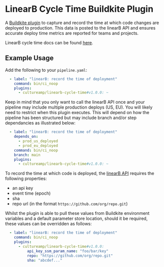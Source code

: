 LinearB Cycle Time Buildkite Plugin
===============================

A [Buildkite plugin](https://buildkite.com/docs/agent/plugins) to capture and record the time at which code changes are deployed to production. This data is posted to the linearB API and ensures accurate deploy time metrics are reported for teams and projects. 

LinearB cycle time docs can be found [here](https://linearb.helpdocs.io/article/v9pckvmkbj-cycle-time).

## Example Usage

Add the following to your `pipeline.yaml`:

```yml
  - label: "linearB: record the time of deployment"
    command: bin/ci_noop
    plugins:
      - cultureamp/linearb-cycle-time#v1.0.0: ~
```

Keep in mind that you only want to call the linearB API once and your pipeline may include multiple production deploys (US, EU). You will likely need to restrict when this plugin executes. This will depend on how the pipeline has been structured but may include branch and/or step dependancies as illustrated below:

```yaml
  - label: "linearB: record the time of deployment"
    depends_on: 
      - prod_us_deployed
      - prod_eu_deployed
    command: bin/ci_noop
    branch: main
    plugins:
      - cultureamp/linearb-cycle-time#v1.0.0: ~
```


To record the time at which code is deployed, the [linearB API](https://linearb.helpdocs.io/article/z4jn2k1mdj-multi-stage-delivery-api) requires the following properties:
- an api key
- event time  (epoch)
- sha
- repo url (in the format `https://github.com/org/repo.git`)

Whilst the plugin is able to pull these values from Buildkite environment variables and a default parameter store location, should it be required, these values can be overridden as follows:

```yml
  - label: "linearB: record the time of deployment"
    command: bin/ci_noop
    plugins:
      - cultureamp/linearb-cycle-time#v1.0.0:
          api_key_ssm_param_name: "foo/bar/key"
          repo: "https://github.com/org/repo.git"
          sha: "abcdef..."
```     




